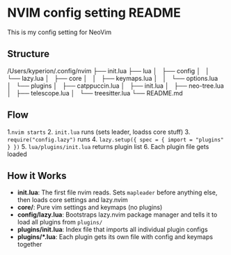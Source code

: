 # NVIM config setting README
This is my config setting for NeoVim


## Structure

/Users/kyperion/.config/nvim
├── init.lua
├── lua
│   ├── config
│   │   └── lazy.lua
│   ├── core
│   │   ├── keymaps.lua
│   │   └── options.lua
│   └── plugins
│       ├── catppuccin.lua
│       ├── init.lua
│       ├── neo-tree.lua
│       ├── telescope.lua
│       └── treesitter.lua
└── README.md

## Flow
1.`nvim starts`
2. `init.lua` runs (sets leader, loadss core stuff)
3. `require("config.lazy")` runs
4. `lazy.setup({ spec = { import = "plugins" } })`
5. `lua/plugins/init.lua` returns plugin list
6. Each plugin file gets loaded

## How it Works
- **init.lua**: The first file nvim reads. Sets `mapleader` before anything else, then loads core settings and lazy.nvim
- **core/**: Pure vim settings and keymaps (no plugins)
- **config/lazy.lua**: Bootstraps lazy.nvim package manager and tells it to load all plugins from `plugins/`
- **plugins/init.lua**: Index file that imports all individual plugin configs
- **plugins/*.lua**: Each plugin gets its own file with config and keymaps together
